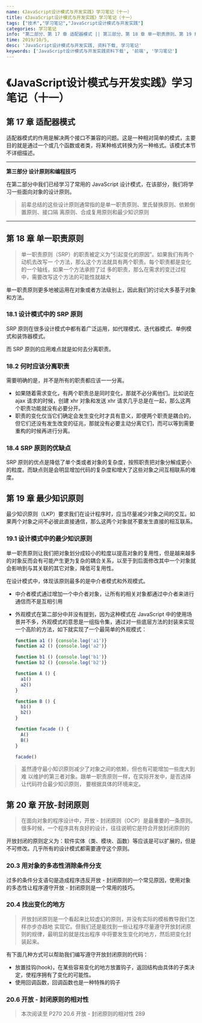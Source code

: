 ```yaml
---
name: 《JavaScript设计模式与开发实践》学习笔记（十一）
title: 《JavaScript设计模式与开发实践》学习笔记（十一）
tags: ["技术","学习笔记","JavaScript设计模式与开发实践"]
categories: 学习笔记
info: "第二部分、第 17 章 适配器模式 || 第三部分、第 18 章 单一职责原则、第 19 章 最少知识原则、第 20 章 开放-封闭原则"
time: 2019/10/5,
desc: 'JavaScript设计模式与开发实践, 资料下载, 学习笔记'
keywords: ['JavaScript设计模式与开发实践资料下载', '前端', '学习笔记']
---
```


# 《JavaScript设计模式与开发实践》学习笔记（十一）

## 第 17 章 适配器模式

适配器模式的作用是解决两个接口不兼容的问题。这是一种相对简单的模式，主要目的就是通过一个或几个函数或者类，将某种格式转换为另一种格式。该模式本节不详细描述。

---

**第三部分 设计原则和编程技巧**

在第二部分中我们已经学习了常用的 JavaScript 设计模式，在该部分，我们将学习一些面向对象的设计原则。

> 前辈总结的这些设计原则通常指的是单一职责原则、里氏替换原则、依赖倒置原则、接口隔 离原则、合成复用原则和最少知识原则    

---

## 第 18 章 单一职责原则

> 单一职责原则（SRP）的职责被定义为“引起变化的原因”。如果我们有两个动机去改写一 个方法，那么这个方法就具有两个职责。每个职责都是变化的一个轴线，如果一个方法承担了过 多的职责，那么在需求的变迁过程中，需要改写这个方法的可能性就越大    

单一职责原则更多地被运用在对象或者方法级别上，因此我们的讨论大多基于对象和方法。

### 18.1 设计模式中的 SRP 原则

SRP 原则在很多设计模式中都有着广泛运用，如代理模式、迭代器模式、单例模式和装饰器模式。

而 SRP 原则的应用难点就是如何去分离职责。

### 18.2 何时应该分离职责

需要明确的是，并不是所有的职责都应该一一分离。

- 如果随着需求变化，有两个职责总是同时变化，那就不必分离他们。比如说在 ajax 请求的时候，创建 xhr 对象和发送 xhr 请求几乎总是在一起，那么这两个职责功能就没有必要分开。
- 职责的变化仅当它们确定会发生变化时才具有意义，即便两个职责是耦合的，但它们还没有发生改变的征兆，那就没有必要主动分离它们，而可以等到需要重构的时候再进行分离。

### 18.4 SRP 原则的优缺点

SRP 原则的优点是降低了单个类或者对象的复杂度，按照职责把对象分解成更小的粒度。而缺点则是会明显增加代码的复杂度和增大了这些对象之间互相联系的难度。

## 第 19 章 最少知识原则

最少知识原则（LKP）要求我们在设计程序时，应当尽量减少对象之间的交互。如果两个对象之间不必彼此直接通信，那么这两个对象就不要发生直接的相互联系。

### 19.1 设计模式中的最少知识原则

单一职责原则让我们把对象划分成较小的粒度以提高对象的复用性，但是越来越多的对象反而会有可能产生更为复杂的耦合关系，以至于到后面修改其中一个对象就会影响到与其关联的其它对象，降低可复用性。

在设计模式中，体现该原则最多的是中介者模式和外观模式。

- 中介者模式通过增加一个中介者对象，让所有的相关对象都通过中介者来进行通信而不是互相引用

- 外观模式在第二部分中并没有提到，因为这种模式在 JavaScript 中的使用场景并不多，外观模式的意思是一组指令集，通过对一些底层方法的封装来实现一个高阶的方法，如下就实现了一个最简单的外观模式：

  ```javascript
  function a1 () {console.log('a1')}
  function a2 () {console.log('a2')}
  
  function b1 () {console.log('b1')}
  function b2 () {console.log('b2')}
  
  function A () {
    a1()
    a2()
  }
  
  function B () {
    b1()
    b2()
  }
  
  function facade () {
    A()
    B()
  }
  
  facade()
  ```

> 虽然遵守最小知识原则减少了对象之间的依赖，但也有可能增加一些庞大到难 以维护的第三者对象。跟单一职责原则一样，在实际开发中，是否选择让代码符合最少知识原则， 要根据具体的环境来定。    

## 第 20 章 开放-封闭原则

> 在面向对象的程序设计中，开放 - 封闭原则（OCP）是最重要的一条原则。很多时候，一个程序具有良好的设计，往往说明它是符合开放封闭原则的    

开放封闭的原则定义为：软件实体（类、模块、函数）等应该是可以扩展的，但是不可修改。几乎所有的设计模式都需要遵守这个原则。

### 20.3 用对象的多态性消除条件分支

过多的条件分支语句是造成程序违反开放 - 封闭原则的一个常见原因，使用对象的多态性让程序遵守开放 - 封闭原则是一个常用的技巧。

### 20.4 找出变化的地方

> 开放封闭原则是一个看起来比较虚幻的原则，并没有实际的模板教导我们怎样亦步亦趋地 实现它。但我们还是能找到一些让程序尽量遵守开放封闭原则的规律，最明显的就是找出程序 中将要发生变化的地方，然后把变化封装起来。    

有下面几种方式可以帮助我们编写遵守开放封闭原则的代码：

- 放置挂钩(hook)，在某些容易变化的地方放置钩子，返回结构由具体的子类决定，使程序拥有了变化的可能性。
- 使用回调函数，回调函数也是一种特殊的钩子

### 20.6 开放 - 封闭原则的相对性





> 本次阅读至 P270  20.6 开放 - 封闭原则的相对性 289